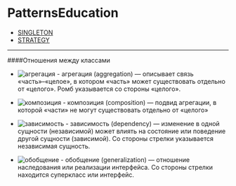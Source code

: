 # PatternsEducation

- [SINGLETON](https://github.com/yavlanskiy/PatternsEducation/blob/master/src/main/java/Singleton/Info/singleton.md)
- [STRATEGY](https://github.com/yavlanskiy/PatternsEducation/blob/master/src/main/java/Strategy/Info/strategy.md)
---

####Отношения между классами

- ![агрегация](https://hsto.org/getpro/habr/post_images/ca8/dca/2a5/ca8dca2a537a1ec8044e88984c3f8b02.png) - агрегация (aggregation) — описывает связь «часть»–«целое», 
в котором «часть» может существовать отдельно от «целого». Ромб указывается со стороны «целого».

- ![композиция](https://hsto.org/getpro/habr/post_images/4de/b17/e66/4deb17e6696fc05e610d73ca47b1a49a.png) - композиция (composition) — подвид агрегации, 
в которой «части» не могут существовать отдельно от «целого»

- ![зависимость](https://hsto.org/getpro/habr/post_images/43b/4e7/9ac/43b4e79ac9d10a4f8b57859b019c7c24.png) - зависимость (dependency) — изменение в одной сущности (независимой) может влиять на состояние или поведение другой сущности (зависимой). 
Со стороны стрелки указывается независимая сущность.

- ![обобщение](https://hsto.org/getpro/habr/post_images/aa6/efe/a5f/aa6efea5f552569c7fa6ce4e5603e684.png) - обобщение (generalization) — отношение наследования или реализации интерфейса. Со стороны стрелки находится суперкласс или интерфейс.


